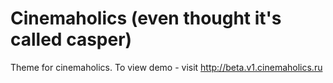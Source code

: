 # Cinemaholics (even thought it's called casper)

Theme for cinemaholics.
To view demo - visit http://beta.v1.cinemaholics.ru



